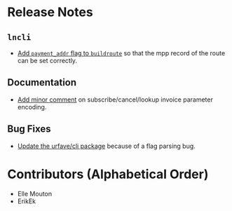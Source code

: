 # Release Notes

## `lncli`

* [Add `payment_addr` flag to `buildroute`](https://github.com/lightningnetwork/lnd/pull/6576)
  so that the mpp record of the route can be set correctly.

## Documentation

* [Add minor comment](https://github.com/lightningnetwork/lnd/pull/6559) on
  subscribe/cancel/lookup invoice parameter encoding.

## Bug Fixes

* [Update the urfave/cli package](https://github.com/lightningnetwork/lnd/pull/6682) because
  of a flag parsing bug.

# Contributors (Alphabetical Order)
* Elle Mouton
* ErikEk
